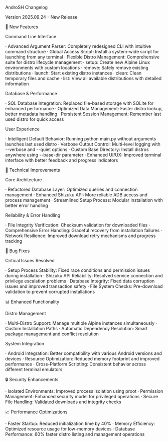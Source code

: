 AndroSH Changelog

Version 2025.09.24 - New Release

🚀 New Features

Command Line Interface

· Advanced Argument Parser: Completely redesigned CLI with intuitive command structure
· Global Access Script: Install a system-wide script for launching from any terminal
· Flexible Distro Management: Comprehensive suite for distro lifecycle management
  · setup: Create new Alpine Linux environments with custom locations
  · remove: Safely remove existing distributions
  · launch: Start existing distro instances
  · clean: Clean temporary files and cache
  · list: View all available distributions with detailed information

Database & Performance

· SQL Database Integration: Replaced file-based storage with SQLite for enhanced performance
· Optimized Data Management: Faster distro lookup, better metadata handling
· Persistent Session Management: Remember last used distro for quick access

User Experience

· Intelligent Default Behavior: Running python main.py without arguments launches last used distro
· Verbose Output Control: Multi-level logging with --verbose and --quiet options
· Custom Base Directory: Install distros anywhere using --base-dir parameter
· Enhanced UI/UX: Improved terminal interface with better feedback and progress indicators

🔧 Technical Improvements

Core Architecture

· Refactored Database Layer: Optimized queries and connection management
· Enhanced Shizuku API: More reliable ADB access and process management
· Streamlined Setup Process: Modular installation with better error handling

Reliability & Error Handling

· File Integrity Verification: Checksum validation for downloaded files
· Comprehensive Error Handling: Graceful recovery from installation failures
· Network Resilience: Improved download retry mechanisms and progress tracking

🐛 Bug Fixes

Critical Issues Resolved

· Setup Process Stability: Fixed race conditions and permission issues during installation
· Shizuku API Reliability: Resolved service connection and privilege escalation problems
· Database Integrity: Fixed data corruption issues and improved transaction safety
· File System Checks: Pre-download validation to prevent corrupted installations

📊 Enhanced Functionality

Distro Management

· Multi-Distro Support: Manage multiple Alpine instances simultaneously
· Custom Installation Paths
· Automatic Dependency Resolution: Smart package management and conflict resolution

System Integration

· Android Integration: Better compatibility with various Android versions and devices
· Resource Optimization: Reduced memory footprint and improved performance
· Cross-Platform Scripting: Consistent behavior across different terminal emulators

🔒 Security Enhancements

· Isolated Environments: Improved process isolation using proot
· Permission Management: Enhanced security model for privileged operations
· Secure File Handling: Validated downloads and integrity checks

📈 Performance Optimizations

· Faster Startup: Reduced initialization time by 40%
· Memory Efficiency: Optimized resource usage for low-memory devices
· Database Performance: 60% faster distro listing and management operations
